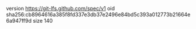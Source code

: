 version https://git-lfs.github.com/spec/v1
oid sha256:cb8964616a385f8fd337e3db37e2496e84bd5c393a012773b21664e6a947ff9d
size 140
